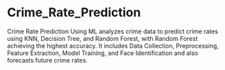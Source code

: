 # Crime_Rate_Prediction
Crime Rate Prediction Using ML analyzes crime data to predict crime rates using KNN, Decision Tree, and Random Forest, with Random Forest achieving the highest accuracy. It includes Data Collection, Preprocessing, Feature Extraction, Model Training, and Face Identification and also forecasts future crime rates.
